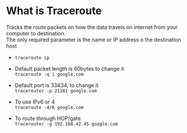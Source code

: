 # What is Traceroute

Tracks the route packets on how the data travels on internet from your computer to destination.  
The only required parameter is the name or IP address o the destination host

- ```traceroute ip```

- Default packet length is 60bytes to change it  
```traceroute -q 1 google.com```
- Default port is 33434, to change it  
```tracerouter -p 21101 google.com```
- To use IPv6 or 4  
```traceroute -4/6 google.com```
- To route through HOP/gate  
```tracerouter -g 192.168.42.45 google.com```

